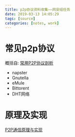 ```yaml
---
title: p2p协议资料收集——网安组任务
date: 2019-03-13 14:05:29
tags: [source]
categories: [notes, work]
---
```


# 常见p2p协议

概括自: [常用P2P协议剖析](http://blog.chinaunix.net/uid-11572501-id-2868679.html)

- napster
- Gnutella
- eMule
- Bittorent
- DHT网络

# 原理及实现

[P2P通信原理与实现](https://zhuanlan.zhihu.com/p/26796476)
